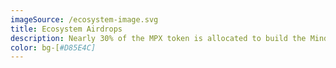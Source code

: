 ```yaml
---
imageSource: /ecosystem-image.svg
title: Ecosystem Airdrops
description: Nearly 30% of the MPX token is allocated to build the Mindplex ecosystem rewarding content creators, audiences, volunteers, moderators, and media circles.
color: bg-[#D85E4C]
---
```


